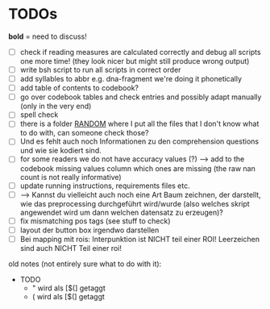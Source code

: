 # TODOs

**bold** = need to discuss!

- [ ] check if reading measures are calculated correctly and debug all scripts one more time! (they look nicer but might still produce wrong output)
- [ ] write bsh script to run all scripts in correct order
- [ ] add syllables to abbr e.g. dna-fragment we're doing it phonetically
- [ ] add table of contents to codebook?
- [ ] go over codebook tables and check entries and possibly adapt manually (only in the very end)
- [ ] spell check
- [ ] there is a folder [RANDOM](RANDOM) where I put all the files that I don't know what to do with, can someone check those?
- [ ] Und es fehlt auch noch Informationen zu den comprehension questions und wie sie kodiert sind. 
- [ ] for some readers we do not have accuracy values (?) --> add to the codebook missing values column which ones are missing (the raw nan count is not really informative)
- [ ] update running instructions, requirements files etc.
- [ ] --> Kannst du vielleicht auch noch eine Art Baum zeichnen, der darstellt, wie das preprocessing durchgeführt wird/wurde (also welches skript angewendet wird um dann welchen datensatz zu erzeugen)?
- [ ] fix mismatching pos tags (see stuff to check)
- [ ] layout der button box irgendwo darstellen
- [ ] Bei mapping mit rois: Interpunktion ist NICHT teil einer ROI! Leerzeichen sind auch NICHT Teil einer roi!

old notes (not entirely sure what to do with it):
* TODO
    * " wird als [$(] getaggt 
    * ( wird als [$(] getaggt 
